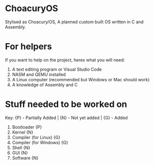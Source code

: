 # ChoacuryOS
Stylised as Choacury/OS, A planned custom built OS written in C and Assembly.

# For helpers
If you want to help on the project, heres what you will need:
1. A text editing program or Visual Studio Code
2. NASM and QEMU installed
3. A Linux computer (recommended but Windows or Mac should work)
4. A knowledge of Assembly and C

# Stuff needed to be worked on

Key:
{P} - Partially Added | {N} - Not yet added | {G} - Added

1. Bootloader {P}
2. Kernel {N}
3. Compiler (for Linux) {G}
4. Compiler (for Windows) {G}
5. Shell {N}
6. GUI {N}
7. Software {N}
